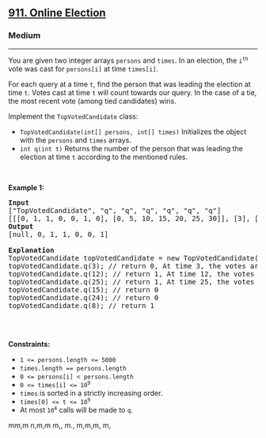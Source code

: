 <h2><a href="https://leetcode.com/problems/online-election/">911. Online Election</a></h2><h3>Medium</h3><hr><div><p>You are given two integer arrays <code>persons</code> and <code>times</code>. In an election, the <code>i<sup>th</sup></code> vote was cast for <code>persons[i]</code> at time <code>times[i]</code>.</p>

<p>For each query at a time <code>t</code>, find the person that was leading the election at time <code>t</code>. Votes cast at time <code>t</code> will count towards our query. In the case of a tie, the most recent vote (among tied candidates) wins.</p>

<p>Implement the <code>TopVotedCandidate</code> class:</p>

<ul>
	<li><code>TopVotedCandidate(int[] persons, int[] times)</code> Initializes the object with the <code>persons</code> and <code>times</code> arrays.</li>
	<li><code>int q(int t)</code> Returns the number of the person that was leading the election at time <code>t</code> according to the mentioned rules.</li>
</ul>

<p>&nbsp;</p>
<p><strong>Example 1:</strong></p>

<pre><strong>Input</strong>
["TopVotedCandidate", "q", "q", "q", "q", "q", "q"]
[[[0, 1, 1, 0, 0, 1, 0], [0, 5, 10, 15, 20, 25, 30]], [3], [12], [25], [15], [24], [8]]
<strong>Output</strong>
[null, 0, 1, 1, 0, 0, 1]

<strong>Explanation</strong>
TopVotedCandidate topVotedCandidate = new TopVotedCandidate([0, 1, 1, 0, 0, 1, 0], [0, 5, 10, 15, 20, 25, 30]);
topVotedCandidate.q(3); // return 0, At time 3, the votes are [0], and 0 is leading.
topVotedCandidate.q(12); // return 1, At time 12, the votes are [0,1,1], and 1 is leading.
topVotedCandidate.q(25); // return 1, At time 25, the votes are [0,1,1,0,0,1], and 1 is leading (as ties go to the most recent vote.)
topVotedCandidate.q(15); // return 0
topVotedCandidate.q(24); // return 0
topVotedCandidate.q(8); // return 1

</pre>

<p>&nbsp;</p>
<p><strong>Constraints:</strong></p>

<ul>
	<li><code>1 &lt;= persons.length &lt;= 5000</code></li>
	<li><code>times.length == persons.length</code></li>
	<li><code>0 &lt;= persons[i] &lt; persons.length</code></li>
	<li><code>0 &lt;= times[i] &lt;= 10<sup>9</sup></code></li>
	<li><code>times</code> is sorted in a strictly increasing order.</li>
	<li><code>times[0] &lt;= t &lt;= 10<sup>9</sup></code></li>
	<li>At most <code>10<sup>4</sup></code> calls will be made to <code>q</code>.</li>
</ul>
</div>








mm,m
n,m,m
m,,
m.,
m,m,m,
m,
